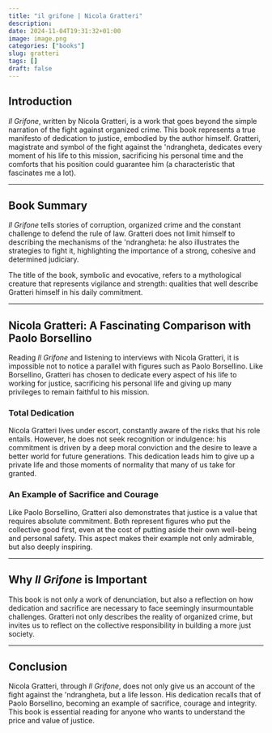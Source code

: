 ```yaml
---
title: "il grifone | Nicola Gratteri"
description: 
date: 2024-11-04T19:31:32+01:00
image: image.png
categories: ["books"]
slug: gratteri
tags: []
draft: false
---
```


## Introduction
*Il Grifone*, written by Nicola Gratteri, is a work that goes beyond the simple narration of the fight against organized crime. This book represents a true manifesto of dedication to justice, embodied by the author himself. Gratteri, magistrate and symbol of the fight against the 'ndrangheta, dedicates every moment of his life to this mission, sacrificing his personal time and the comforts that his position could guarantee him (a characteristic that fascinates me a lot).

---

## Book Summary
*Il Grifone* tells stories of corruption, organized crime and the constant challenge to defend the rule of law. Gratteri does not limit himself to describing the mechanisms of the 'ndrangheta: he also illustrates the strategies to fight it, highlighting the importance of a strong, cohesive and determined judiciary.

The title of the book, symbolic and evocative, refers to a mythological creature that represents vigilance and strength: qualities that well describe Gratteri himself in his daily commitment.

---

## Nicola Gratteri: A Fascinating Comparison with Paolo Borsellino
Reading *Il Grifone* and listening to interviews with Nicola Gratteri, it is impossible not to notice a parallel with figures such as Paolo Borsellino. Like Borsellino, Gratteri has chosen to dedicate every aspect of his life to working for justice, sacrificing his personal life and giving up many privileges to remain faithful to his mission.

### Total Dedication
Nicola Gratteri lives under escort, constantly aware of the risks that his role entails. However, he does not seek recognition or indulgence: his commitment is driven by a deep moral conviction and the desire to leave a better world for future generations. This dedication leads him to give up a private life and those moments of normality that many of us take for granted.

### An Example of Sacrifice and Courage
Like Paolo Borsellino, Gratteri also demonstrates that justice is a value that requires absolute commitment. Both represent figures who put the collective good first, even at the cost of putting aside their own well-being and personal safety. This aspect makes their example not only admirable, but also deeply inspiring.

---

## Why *Il Grifone* is Important
This book is not only a work of denunciation, but also a reflection on how dedication and sacrifice are necessary to face seemingly insurmountable challenges. Gratteri not only describes the reality of organized crime, but invites us to reflect on the collective responsibility in building a more just society.

---

## Conclusion
Nicola Gratteri, through *Il Grifone*, does not only give us an account of the fight against the 'ndrangheta, but a life lesson. His dedication recalls that of Paolo Borsellino, becoming an example of sacrifice, courage and integrity. This book is essential reading for anyone who wants to understand the price and value of justice.